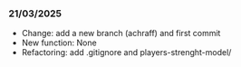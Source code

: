 ### 21/03/2025

- Change: add a new branch (achraff) and first commit
- New function: None
- Refactoring: add .gitignore and players-strenght-model/